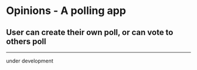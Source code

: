 # Opinions - A polling app
## User can create their own poll, or can vote to others poll
---
under development
